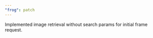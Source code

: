 ```yaml
---
"frog": patch
---
```


Implemented image retrieval without search params for initial frame request.
